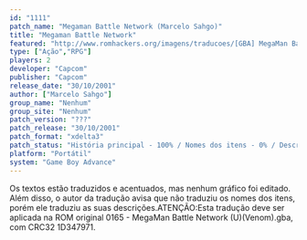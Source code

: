 ```yaml
---
id: "1111"
patch_name: "Megaman Battle Network (Marcelo Sahgo)"
title: "Megaman Battle Network"
featured: "http://www.romhackers.org/imagens/traducoes/[GBA] MegaMan Battle Network - Marcelo Sahgo - 1.png"
type: ["Ação","RPG"]
players: 2
developer: "Capcom"
publisher: "Capcom"
release_date: "30/10/2001"
author: ["Marcelo Sahgo"]
group_name: "Nenhum"
group_site: "Nenhum"
patch_version: "???"
patch_release: "30/10/2001"
patch_format: "xdelta3"
patch_status: "História principal - 100% / Nomes dos itens - 0% / Descrição de itens  - 100% / NP"
platform: "Portátil"
system: "Game Boy Advance"
---
```


Os textos estão traduzidos e acentuados, mas nenhum gráfico foi editado. Além disso, o autor da tradução avisa que não traduziu os nomes dos itens, porém ele traduziu as suas descrições.ATENÇÃO:Esta tradução deve ser aplicada na ROM original 0165 - MegaMan Battle Network (U)(Venom).gba, com CRC32 1D347971.